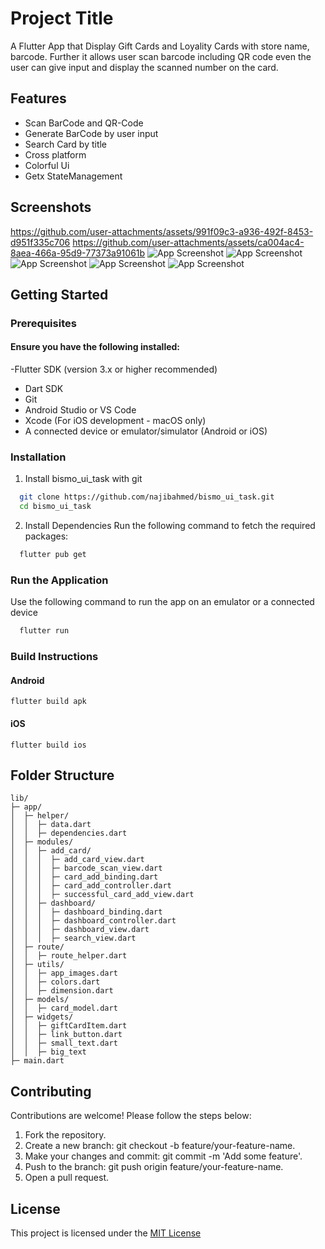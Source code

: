
# Project Title

A Flutter App that Display Gift Cards and Loyality Cards with store name, barcode. Further it allows user scan barcode including QR code even the user can give input and display the scanned number on the card.


## Features
- Scan BarCode and QR-Code
- Generate BarCode by user input
- Search Card by title
- Cross platform
- Colorful Ui
- Getx StateManagement


## Screenshots
https://github.com/user-attachments/assets/991f09c3-a936-492f-8453-d951f335c706
https://github.com/user-attachments/assets/ca004ac4-8aea-466a-95d9-77373a91061b
![App Screenshot](https://github.com/user-attachments/assets/ea3b1c46-5d28-4208-9a9c-df950e3c925b)
![App Screenshot](https://github.com/user-attachments/assets/99b27d1d-81e2-4b3b-9836-81b540cb6c8e)
![App Screenshot](https://github.com/user-attachments/assets/39c8f8b4-a442-44f6-840e-3a13c0360028)
![App Screenshot](https://github.com/user-attachments/assets/8bccafdf-2ca5-4ab2-8e50-663fbbcec608)
![App Screenshot](https://github.com/user-attachments/assets/bc25c930-4e9d-4330-811c-2b3071ba46f9)





## Getting Started
### Prerequisites
#### Ensure you have the following installed:
-Flutter SDK (version 3.x or higher recommended)
- Dart SDK
- Git
- Android Studio or VS Code
- Xcode (For iOS development - macOS only)
- A connected device or emulator/simulator (Android or iOS)



### Installation

1. Install bismo_ui_task with git

```bash
  git clone https://github.com/najibahmed/bismo_ui_task.git
  cd bismo_ui_task
```
2. Install Dependencies
   Run the following command to fetch the required packages:
```bash
  flutter pub get
```
### Run the Application
Use the following command to run the app on an emulator or a connected device
```bash
  flutter run
```

### Build Instructions
#### Android
```
flutter build apk
```
#### iOS
```
flutter build ios
```
## Folder Structure
```
lib/
├─ app/
│  ├─ helper/
│  │  ├─ data.dart
│  │  ├─ dependencies.dart
│  ├─ modules/
│  │  ├─ add_card/
│  │  │  ├─ add_card_view.dart
│  │  │  ├─ barcode_scan_view.dart
│  │  │  ├─ card_add_binding.dart
│  │  │  ├─ card_add_controller.dart
│  │  │  ├─ successful_card_add_view.dart
│  │  ├─ dashboard/
│  │  │  ├─ dashboard_binding.dart
│  │  │  ├─ dashboard_controller.dart
│  │  │  ├─ dashboard_view.dart
│  │  │  ├─ search_view.dart
│  ├─ route/
│  │  ├─ route_helper.dart
│  ├─ utils/
│  │  ├─ app_images.dart
│  │  ├─ colors.dart
│  │  ├─ dimension.dart
│  ├─ models/
│  │  ├─ card_model.dart
│  ├─ widgets/
│  │  ├─ giftCardItem.dart
│  │  ├─ link_button.dart
│  │  ├─ small_text.dart
│  │  ├─ big_text
├─ main.dart
```

## Contributing
Contributions are welcome! Please follow the steps below:

1. Fork the repository.
2. Create a new branch: git checkout -b feature/your-feature-name.
3. Make your changes and commit: git commit -m 'Add some feature'.
4. Push to the branch: git push origin feature/your-feature-name.
5. Open a pull request.


## License

This project is licensed under the [MIT License](https://choosealicense.com/licenses/mit/)

